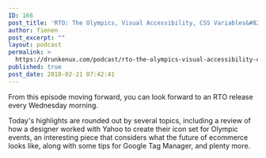 ```yaml
---
ID: 166
post_title: 'RTO: The Olympics, Visual Accessibility, CSS Variables&#8230;'
author: fienen
post_excerpt: ""
layout: podcast
permalink: >
  https://drunkenux.com/podcast/rto-the-olympics-visual-accessibility-css-variables/
published: true
post_date: 2018-02-21 07:42:41
---
```

From this episode moving forward, you can look forward to an RTO release every Wednesday morning.

Today's highlights are rounded out by several topics, including a review of how a designer worked with Yahoo to create their icon set for Olympic events, an interesting piece that considers what the future of ecommerce looks like, along with some tips for Google Tag Manager, and plenty more.